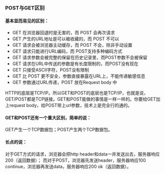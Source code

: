 ###  POST与GET区别
#### 基本显而易见的区别：
* GET 在浏览器回退时是无害的，而 POST 会再次请求
* GET 产生的URL地址是可以被收藏的，而 POST 不可以
* GET 请求会被浏览器主动缓存，而 POST 不会，除非手动设置
* GET 请求只能进行URL编码，而 POST支持多种编码方式
* GET 请求参数会被完整的保留在历史记录里，而POST参数不会被保留
* GET 请求在URL中传送的参数是有长度限制的，而POST没有现在
* GET 只接受ASCII字符，POST没有限制
* GET 比 POST 更不安全，参数直接暴露在URL上，不能传递敏感信息
* GET 参数通过URL传递，POST 放在Request body 中

HTTP的底层是TCP/IP。所以GET和POST的底层也是TCP/IP，也就是说，GET/POST都是TCP链接。GET和POST能做的事情是一样一样的。你要给GET加上request body，给POST带上url参数，技术上是完全行的通的。 

#### GET和POST还有一个重大区别，简单的说：

GET产生一个TCP数据包；POST产生两个TCP数据包。
#### 长点的说：
对于GET方式的请求，浏览器会把http header和data一并发送出去，服务器响应200（返回数据）；
而对于POST，浏览器先发送header，服务器响应100 continue，浏览器再发送data，服务器响应200 ok（返回数据）。